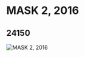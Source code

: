 # MASK 2, 2016
## 24150
![MASK 2, 2016](https://lc-www-live-s.legocdn.com/media/bricks/5/2/6134996.jpg)